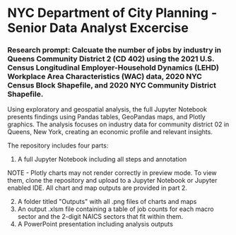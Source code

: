 # NYC Department of City Planning - Senior Data Analyst Excercise

### Research prompt: Calcuate the number of jobs by industry in Queens Community District 2 (CD 402) using the 2021 U.S. Census Longitudinal Employer-Household Dynamics (LEHD) Workplace Area Characteristics (WAC) data, 2020 NYC Census Block Shapefile, and 2020 NYC Community District Shapefile. 

Using exploratory and geospatial analysis, the full Jupyter Notebook presents findings using Pandas tables, GeoPandas maps, and Plotly graphics. The analysis focuses on industry data for community district 02 in Queens, New York, creating an economic profile and relevant insights.

The repository includes four parts:
1) A full Jupyter Notebook including all steps and annotation 

NOTE - Plotly charts may not render correctly in preview mode. To view them, clone the repository and upload to a Jupyter Notebook or Jupyter enabled IDE. All chart and map outputs are provided in part 2.

2) A folder titled "Outputs" with all .png files of charts and maps
3) An output .xlsm file containing a table of job counts for each macro sector and the 2-digit NAICS sectors that fit within them.
4) A PowerPoint presentation including analysis outputs
